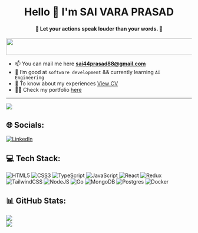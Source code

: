 
<h1 align="center"> Hello 👋 I'm SAI VARA PRASAD </h1>
<h4 align="center"> 🌟 Let your <b> actions </b> speak louder than your words. 🌟 </h4>
<img slign="center" src="https://github.com/Govindv7555/Govindv7555/blob/main/49e76e0596857673c5c80c85b84394c1.gif" width=800px height=45px>

- 📫 You can mail me here **sai44prasad88@gmail.com**
- 🤖 I’m good at `software development` && currently learning `AI Engineering`
- 📄 To know about my experiences [View CV](https://drive.google.com/file/d/1efNzmUhanrIS0ZZxzmitNDm0-iWM5Tut/view?usp=sharing)
- 👨‍💻 Check my portfolio [here](https://main--sai48-portfolio.netlify.app/)
---
[![](https://visitcount.itsvg.in/api?id=saivaraprasad48&icon=0&color=0)](https://visitcount.itsvg.in)

## 🌐 Socials:
[![LinkedIn](https://img.shields.io/badge/LinkedIn-%230077B5.svg?logo=linkedin&logoColor=white)](https://www.linkedin.com/in/saivaraprasad48/) 

## 💻 Tech Stack:
![HTML5](https://img.shields.io/badge/html5-%23E34F26.svg?style=for-the-badge&logo=html5&logoColor=white) ![CSS3](https://img.shields.io/badge/css3-%231572B6.svg?style=for-the-badge&logo=css3&logoColor=white) ![TypeScript](https://img.shields.io/badge/typescript-%23007ACC.svg?style=for-the-badge&logo=typescript&logoColor=white) ![JavaScript](https://img.shields.io/badge/javascript-%23323330.svg?style=for-the-badge&logo=javascript&logoColor=%23F7DF1E) ![React](https://img.shields.io/badge/react-%2320232a.svg?style=for-the-badge&logo=react&logoColor=%2361DAFB) ![Redux](https://img.shields.io/badge/redux-%23593d88.svg?style=for-the-badge&logo=redux&logoColor=white) ![TailwindCSS](https://img.shields.io/badge/tailwindcss-%2338B2AC.svg?style=for-the-badge&logo=tailwind-css&logoColor=white) ![NodeJS](https://img.shields.io/badge/node.js-6DA55F?style=for-the-badge&logo=node.js&logoColor=white) ![Go](https://img.shields.io/badge/go-%2300ADD8.svg?style=for-the-badge&logo=go&logoColor=white)  ![MongoDB](https://img.shields.io/badge/MongoDB-%234ea94b.svg?style=for-the-badge&logo=mongodb&logoColor=white) ![Postgres](https://img.shields.io/badge/postgres-%23316192.svg?style=for-the-badge&logo=postgresql&logoColor=white) ![Docker](https://img.shields.io/badge/docker-%230db7ed.svg?style=for-the-badge&logo=docker&logoColor=white)

## 📊 GitHub Stats:
![](https://github-readme-streak-stats.herokuapp.com/?user=saivaraprasad48&theme=dark&hide_border=true)<br/>
![](https://github-readme-stats.vercel.app/api/top-langs/?username=saivaraprasad48&theme=dark&hide_border=true&include_all_commits=false&count_private=false&layout=compact)
